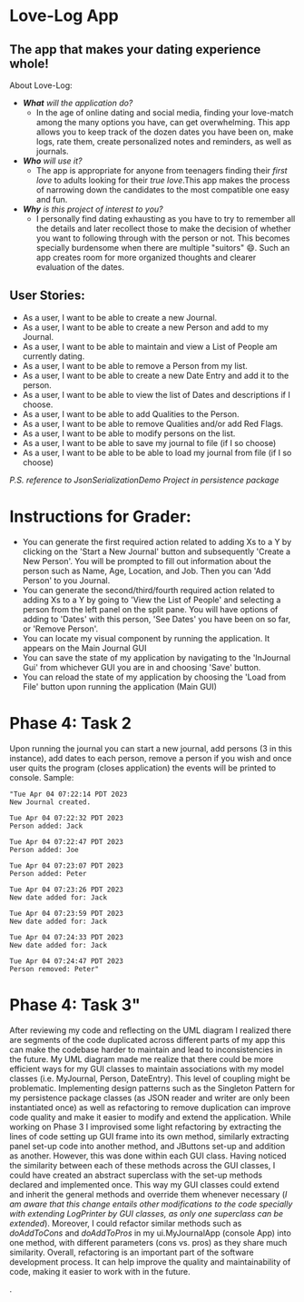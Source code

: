 # Love-Log App

## The app that makes your dating experience whole!

About Love-Log:
- ***What** will the application do?*
  - In the age of online dating and social media, finding your love-match among the many options you have, can get overwhelming. This app allows you to keep track of the dozen dates you have been on, make logs, rate them, create personalized notes and reminders, as well as journals.
- ***Who** will use it?*
  - The app is appropriate for anyone from teenagers finding their *first love* to adults looking for their *true love*.This app makes the process of narrowing down the candidates to the most compatible one easy and fun. 
- ***Why** is this project of interest to you?*
  - I personally find dating exhausting as you have to try to remember all the details and later recollect those to make the decision of whether you want to following through with the person or not. This becomes specially burdensome when there are multiple "suitors" 😄. Such an app creates room for more organized thoughts and clearer evaluation of the dates.

## User Stories:
* As a user, I want to be able to create a new Journal.
* As a user, I want to be able to create a new Person and add to my Journal.
* As a user, I want to be able to maintain and view a List of People am currently dating.
* As a user, I want to be able to remove a Person from my list.
* As a user, I want to be able to create a new Date Entry and add it to the person.
* As a user, I want to be able to view the list of Dates and descriptions if I choose.
* As a user, I want to be able to add Qualities to the Person.
* As a user, I want to be able to remove Qualities and/or add Red Flags.
* As a user, I want to be able to modify persons on the list.
* As a user, I want to be able to save my journal to file (if I so choose)
* As a user, I want to be able to be able to load my journal from file (if I so choose)




*P.S. reference to JsonSerializationDemo Project in persistence package*

# Instructions for Grader:
- You can generate the first required action related to adding Xs to a Y by clicking on the 'Start a New Journal' button
and subsequently 'Create a New Person'. You will be prompted to fill out information about the person
such as Name, Age, Location, and Job. Then you can 'Add Person' to you Journal.
- You can generate the second/third/fourth required action related to adding Xs to a Y by going to 'View the List of People' and 
selecting a person from the left panel on the split pane. You will have options of adding to 'Dates'
with this person, 'See Dates' you have been on so far, or 'Remove Person'. 
- You can locate my visual component by running the application. It appears on the Main Journal GUI
- You can save the state of my application by navigating to the 'InJournal Gui' from whichever GUI you are in and choosing 
'Save' button.
- You can reload the state of my application by choosing the 'Load from File' button upon running the application (Main GUI)

# Phase 4: Task 2
Upon running the journal you can start a new journal, add persons (3 in this instance), add dates to each person, remove
a person if you wish and once user quits the program (closes application) the events will be printed to console. Sample:

    "Tue Apr 04 07:22:14 PDT 2023
    New Journal created.

    Tue Apr 04 07:22:32 PDT 2023
    Person added: Jack

    Tue Apr 04 07:22:47 PDT 2023
    Person added: Joe

    Tue Apr 04 07:23:07 PDT 2023
    Person added: Peter

    Tue Apr 04 07:23:26 PDT 2023
    New date added for: Jack

    Tue Apr 04 07:23:59 PDT 2023
    New date added for: Jack

    Tue Apr 04 07:24:33 PDT 2023
    New date added for: Jack

    Tue Apr 04 07:24:47 PDT 2023
    Person removed: Peter"

# Phase 4: Task 3"
After reviewing my code and reflecting on the UML diagram I realized there are segments of the code duplicated across 
different parts of my app this can make the codebase harder to maintain and lead to inconsistencies in the future. 
My UML diagram made me realize that there could be more efficient ways for my GUI classes to maintain associations with 
my model classes (i.e. MyJournal, Person, DateEntry). This level of coupling might be problematic. Implementing 
design patterns such as the Singleton Pattern for my persistence package classes (as JSON reader and writer are only 
been instantiated once) as well as refactoring to remove duplication can improve code quality and make it easier to modify 
and extend the application.
While working on Phase 3 I improvised some light refactoring by extracting the lines of code setting up GUI frame into 
its own method, similarly extracting panel set-up code into another method, and JButtons set-up and addition as another. 
However, this was done within each GUI class. Having noticed the similarity between each of these methods across the GUI 
classes, I could have created an abstract superclass with the set-up methods declared and implemented once. This way my GUI
classes could extend and inherit the general methods and override them whenever necessary (*I am aware that this change entails other 
modifications to the code specially with extending LogPrinter by GUI classes, as only one superclass can be extended*). 
Moreover, I could refactor similar methods such as *doAddToCons* and *doAddToPros* in my ui.MyJournalApp (console App) 
into one method, with different parameters (cons vs. pros) as they share much similarity. Overall, refactoring is an 
important part of the software development process. It can help improve the quality and maintainability of code, making 
it easier to work with in the future.

.